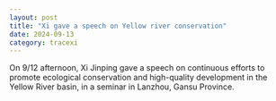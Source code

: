 ```yaml
---
layout: post
title: "Xi gave a speech on Yellow river conservation"
date: 2024-09-13
category: tracexi
---
```


On 9/12 afternoon, Xi Jinping gave a speech on continuous efforts to promote ecological conservation and high-quality development in the Yellow River basin, in a seminar in Lanzhou, Gansu Province.
